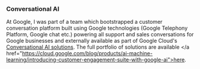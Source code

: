 ### Conversational AI

At Google, I was part of a team which bootstrapped a customer conversation platform built using Google technologies (Google Telephony Platform, Google chat etc.) powering all support and sales conversations for Google businesses and externally available as part of Google Cloud's <a href="https://cloud.google.com/conversational-ai">Conversational AI solutions</a>. The full portfolio of solutions are available </a href="https://cloud.google.com/blog/products/ai-machine-learning/introducing-customer-engagement-suite-with-google-ai">here</a>.






